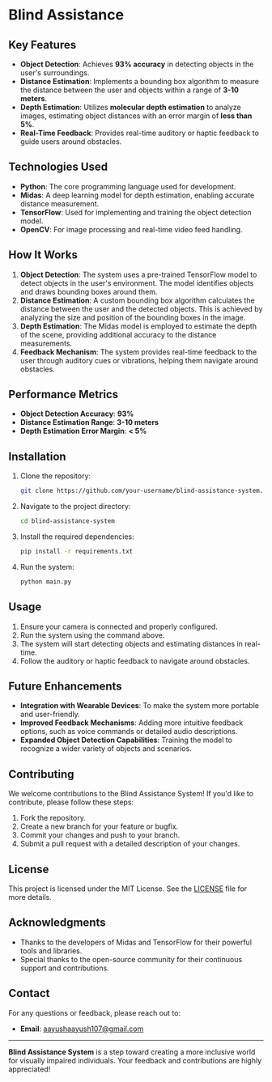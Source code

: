 # Blind Assistance 



## Key Features

- **Object Detection**: Achieves **93% accuracy** in detecting objects in the user's surroundings.
- **Distance Estimation**: Implements a bounding box algorithm to measure the distance between the user and objects within a range of **3-10 meters**.
- **Depth Estimation**: Utilizes **molecular depth estimation** to analyze images, estimating object distances with an error margin of **less than 5%**.
- **Real-Time Feedback**: Provides real-time auditory or haptic feedback to guide users around obstacles.

## Technologies Used

- **Python**: The core programming language used for development.
- **Midas**: A deep learning model for depth estimation, enabling accurate distance measurement.
- **TensorFlow**: Used for implementing and training the object detection model.
- **OpenCV**: For image processing and real-time video feed handling.

## How It Works

1. **Object Detection**: The system uses a pre-trained TensorFlow model to detect objects in the user's environment. The model identifies objects and draws bounding boxes around them.
2. **Distance Estimation**: A custom bounding box algorithm calculates the distance between the user and the detected objects. This is achieved by analyzing the size and position of the bounding boxes in the image.
3. **Depth Estimation**: The Midas model is employed to estimate the depth of the scene, providing additional accuracy to the distance measurements.
4. **Feedback Mechanism**: The system provides real-time feedback to the user through auditory cues or vibrations, helping them navigate around obstacles.

## Performance Metrics

- **Object Detection Accuracy**: **93%**
- **Distance Estimation Range**: **3-10 meters**
- **Depth Estimation Error Margin**: **< 5%**

## Installation

1. Clone the repository:
   ```bash
   git clone https://github.com/your-username/blind-assistance-system.git
   ```
2. Navigate to the project directory:
   ```bash
   cd blind-assistance-system
   ```
3. Install the required dependencies:
   ```bash
   pip install -r requirements.txt
   ```
4. Run the system:
   ```bash
   python main.py
   ```

## Usage

1. Ensure your camera is connected and properly configured.
2. Run the system using the command above.
3. The system will start detecting objects and estimating distances in real-time.
4. Follow the auditory or haptic feedback to navigate around obstacles.

## Future Enhancements

- **Integration with Wearable Devices**: To make the system more portable and user-friendly.
- **Improved Feedback Mechanisms**: Adding more intuitive feedback options, such as voice commands or detailed audio descriptions.
- **Expanded Object Detection Capabilities**: Training the model to recognize a wider variety of objects and scenarios.

## Contributing

We welcome contributions to the Blind Assistance System! If you'd like to contribute, please follow these steps:

1. Fork the repository.
2. Create a new branch for your feature or bugfix.
3. Commit your changes and push to your branch.
4. Submit a pull request with a detailed description of your changes.

## License

This project is licensed under the MIT License. See the [LICENSE](LICENSE) file for more details.

## Acknowledgments

- Thanks to the developers of Midas and TensorFlow for their powerful tools and libraries.
- Special thanks to the open-source community for their continuous support and contributions.

## Contact

For any questions or feedback, please reach out to:


- **Email**: aayushaayush107@gmail.com


---

**Blind Assistance System** is a step toward creating a more inclusive world for visually impaired individuals. Your feedback and contributions are highly appreciated!
